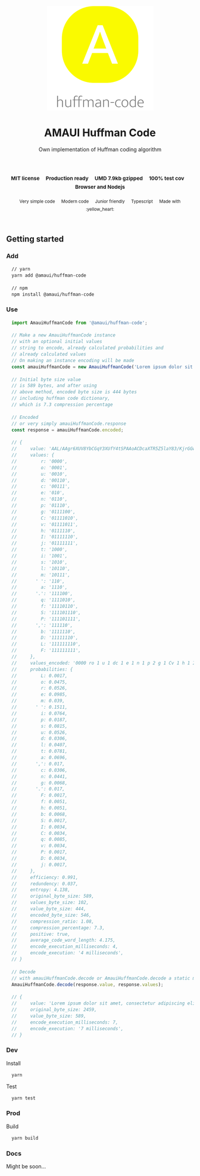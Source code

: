 
</br >
</br >

<p align='center'>
  <a target='_blank' rel='noopener noreferrer' href='#'>
    <img src='utils/images/logo.svg' alt='AMAUI logo' />
  </a>
</p>

<h1 align='center'>AMAUI Huffman Code</h1>

<p align='center'>
  Own implementation of Huffman coding algorithm
</p>

<br />

<h3 align='center'>
  <sub>MIT license&nbsp;&nbsp;&nbsp;&nbsp;</sub>
  <sub>Production ready&nbsp;&nbsp;&nbsp;&nbsp;</sub>
  <sub>UMD 7.9kb gzipped&nbsp;&nbsp;&nbsp;&nbsp;</sub>
  <sub>100% test cov&nbsp;&nbsp;&nbsp;&nbsp;</sub>
  <sub>Browser and Nodejs</sub>
</h3>

<p align='center'>
    <sub>Very simple code&nbsp;&nbsp;&nbsp;&nbsp;</sub>
    <sub>Modern code&nbsp;&nbsp;&nbsp;&nbsp;</sub>
    <sub>Junior friendly&nbsp;&nbsp;&nbsp;&nbsp;</sub>
    <sub>Typescript&nbsp;&nbsp;&nbsp;&nbsp;</sub>
    <sub>Made with :yellow_heart:</sub>
</p>

<br />

## Getting started

### Add

```sh
  // yarn
  yarn add @amaui/huffman-code

  // npm
  npm install @amaui/huffman-code
```

### Use

```javascript
  import AmauiHuffmanCode from '@amaui/huffman-code';

  // Make a new AmauiHuffmanCode instance
  // with an optional initial values
  // string to encode, already calculated probabilities and
  // already calculated values
  // On making an instance encoding will be made
  const amauiHuffmanCode = new AmauiHuffmanCode('Lorem ipsum dolor sit amet, consectetur adipiscing elit. Fusce dolor sem, facilisis sed erat sit amet, pharetra blandit augue. Sed id placerat felis, malesuada rutrum nisl. In ultrices sed mauris finibus malesuada. Class aptent taciti sociosqu ad litora torquent per conubia nostra, per inceptos himenaeos. Integer cursus, odio id rutrum blandit, neque velit aliquam odio, at rhoncus elit est nec erat. Proin egestas mauris elit, sit amet molestie nisi semper at. Cras interdum massa nec molestie rutrum. Duis commodo venenatis justo, ac porta tellus pellentesque sed. Donec et nisi metus.');

  // Initial byte size value
  // is 589 bytes, and after using
  // above method, encoded byte size is 444 bytes
  // including huffman code dictionary,
  // which is 7.3 compression percentage

  // Encoded
  // or very simply amauiHuffmanCode.response
  const response = amauiHuffmanCode.encoded;

  // {
  //     value: 'AAL/AAgr6XUV8YbCGqY3XUfY4tSPAAoACDcaXTR5Z5laY83/KjrGGwAIalf7e3Hm01NakbIADo1TG66j7OfcAAoAA7frcxpjcTwl5vcjaTZ1uOg6N7K019r9ZUXG7AAFAABXzTVvM/NitAAEnVakbX4gmt7S0/irX6youN3merdVbnQmjRx5idQnka9FuNrTAAIdoEPRJozkGOLF+nsw1AAHfZyDSx06AAaz6bpuQ15n5oTxAAY5AAUVfYTSOk2AoAAK+/W5jTH2ZeiWe1aY3Wn0XXwmkft0YHwscqytMZVGZHyDo83vAAGWyeKo6tfiAAmsrTH2qY3XUa42VRKzTU6ldyDdHmeg6tLQgMV9fqrsyPrjZVErAAFAFfzfxTWON7iYc9pk3RNZ/KoAB+3HzhCO0K1irOVrJoVeiWpG838ACyPlGaanXUFXBA==',
  //     values: {
  //         r: '0000',
  //         o: '0001',
  //         u: '0010',
  //         d: '00110',
  //         c: '00111',
  //         e: '010',
  //         n: '0110',
  //         p: '01110',
  //         g: '0111100',
  //         C: '01111010',
  //         v: '01111011',
  //         h: '0111110',
  //         I: '01111110',
  //         j: '01111111',
  //         t: '1000',
  //         i: '1001',
  //         s: '1010',
  //         l: '10110',
  //         m: '10111',
  //       ' ': '110',
  //         a: '1110',
  //       '.': '111100',
  //         q: '1111010',
  //         f: '11110110',
  //         S: '111101110',
  //         P: '111101111',
  //       ',': '111110',
  //         b: '1111110',
  //         D: '11111110',
  //         L: '111111110',
  //         F: '111111111',
  //     },
  //     values_encoded: '0000 ro 1 u 1 dc 1 e 1 n 1 p 2 g 1 Cv 1 h 1 Ij 4 ti 1 s 1 lm 1   1 a 2 . 1 q 1 f 1 SP 1 , 1 b 1 D 1 LF',
  //     probabilities: {
  //         L: 0.0017,
  //         o: 0.0475,
  //         r: 0.0526,
  //         e: 0.0985,
  //         m: 0.039,
  //       ' ': 0.1511,
  //         i: 0.0764,
  //         p: 0.0187,
  //         s: 0.0815,
  //         u: 0.0526,
  //         d: 0.0306,
  //         l: 0.0407,
  //         t: 0.0781,
  //         a: 0.0696,
  //       ',': 0.017,
  //         c: 0.0306,
  //         n: 0.0441,
  //         g: 0.0068,
  //       '.': 0.017,
  //         F: 0.0017,
  //         f: 0.0051,
  //         h: 0.0051,
  //         b: 0.0068,
  //         S: 0.0017,
  //         I: 0.0034,
  //         C: 0.0034,
  //         q: 0.0085,
  //         v: 0.0034,
  //         P: 0.0017,
  //         D: 0.0034,
  //         j: 0.0017,
  //     },
  //     efficiency: 0.991,
  //     redundency: 0.037,
  //     entropy: 4.138,
  //     original_byte_size: 589,
  //     values_byte_size: 102,
  //     value_byte_size: 444,
  //     encoded_byte_size: 546,
  //     compression_ratio: 1.08,
  //     compression_percentage: 7.3,
  //     positive: true,
  //     average_code_word_length: 4.175,
  //     encode_execution_milliseconds: 4,
  //     encode_execution: '4 milliseconds',
  // }

  // Decode
  // with amauiHuffmanCode.decode or AmauiHuffmanCode.decode a static method
  AmauiHuffmanCode.decode(response.value, response.values);

  // {
  //     value: 'Lorem ipsum dolor sit amet, consectetur adipiscing elit. Fusce dolor sem, facilisis sed erat sit amet, pharetra blandit augue. Sed id placerat felis, malesuada rutrum nisl. In ultrices sed mauris finibus malesuada. Class aptent taciti sociosqu ad litora torquent per conubia nostra, per inceptos himenaeos. Integer cursus, odio id rutrum blandit, neque velit aliquam odio, at rhoncus elit est nec erat. Proin egestas mauris elit, sit amet molestie nisi semper at. Cras interdum massa nec molestie rutrum. Duis commodo venenatis justo, ac porta tellus pellentesque sed. Donec et nisi metus.',
  //     original_byte_size: 2459,
  //     value_byte_size: 589,
  //     encode_execution_milliseconds: 7,
  //     encode_execution: '7 milliseconds',
  // }
```

### Dev

Install

```sh
  yarn
```

Test

```sh
  yarn test
```

### Prod

Build

```sh
  yarn build
```

### Docs

Might be soon...
